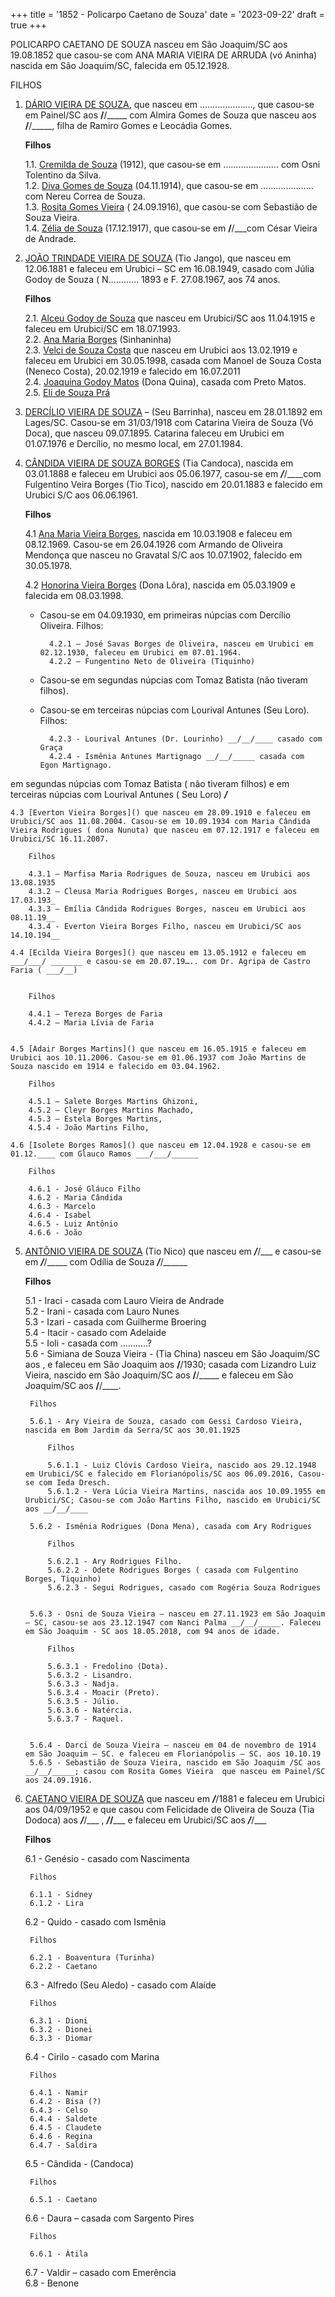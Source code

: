 +++
title = '1852 - Policarpo Caetano de Souza'
date = '2023-09-22'
draft = true
+++

POLICARPO CAETANO DE SOUZA nasceu em São Joaquim/SC aos 19.08.1852 que casou-se com ANA MARIA VIEIRA DE ARRUDA (vó Aninha) nascida em São Joaquim/SC, falecida em 05.12.1928.

FILHOS

1. [DÁRIO VIEIRA DE SOUZA](), que nasceu em …………………, que casou-se em Painel/SC aos __/__/_____ com Almira Gomes de Souza que nasceu aos __/__/_____, filha de Ramiro Gomes e Leocádia Gomes.  

	**Filhos**

    1.1. [Cremilda de Souza]() (1912), que casou-se em …………………. com Osni Tolentino da Silva.  
    1.2. [Diva Gomes de Souza]() (04.11.1914), que casou-se em ………………… com Nereu Correa de Souza.  
    1.3. [Rosita Gomes Vieira]() ( 24.09.1916), que casou-se com Sebastião de Souza Vieira.  
    1.4. [Zélia de Souza]() (17.12.1917), que casou-se em __/__/___com César Vieira de Andrade.


2. [JOÃO TRINDADE VIEIRA DE SOUZA]() (Tio Jango), que nasceu em 12.06.1881 e faleceu em Urubici – SC em 16.08.1949, casado com Júlia Godoy de Souza ( N………… 1893 e F. 27.08.1967, aos 74 anos.

	**Filhos**

    2.1. [Alceu Godoy de Souza]() que nasceu em Urubici/SC aos 11.04.1915 e faleceu em Urubici/SC em 18.07.1993.  
	2.2. [Ana Maria Borges](#) (Sinhaninha)  
	2.3. [Velci de Souza Costa]() que nasceu em Urubici aos 13.02.1919 e faleceu em Urubici em 30.05.1998, casada com Manoel de Souza Costa (Neneco Costa), 20.02.1919 e falecido em 16.07.2011  
	2.4. [Joaquina Godoy Matos]() (Dona Quina), casada com Preto Matos.  
	2.5. [Eli de Souza Prá](#)  


3. [DERCÍLIO VIEIRA DE SOUZA](../../posts/dercilio-vieira-de-souza) – (Seu Barrinha), nasceu em 28.01.1892 em Lages/SC. Casou-se em 31/03/1918 com Catarina Vieira de Souza (Vó Doca), que nasceu 09.07.1895. Catarina faleceu em Urubici em 01.07.1976 e Dercílio, no mesmo local, em 27.01.1984.

4. [CÂNDIDA VIEIRA DE SOUZA BORGES]() (Tia Candoca), nascida em 03.01.1888 e faleceu em Urubici aos 05.06.1977, casou-se em ___/___/____com Fulgentino Veira Borges (Tio Tico), nascido em 20.01.1883 e falecido em Urubici S/C aos 06.06.1961.

	**Filhos**

    4.1 [Ana Maria Vieira Borges](), nascida em 10.03.1908 e faleceu em 08.12.1969. Casou-se em 26.04.1926 com Armando de Oliveira Mendonça que nasceu no Gravatal S/C aos 10.07.1902, falecido em 30.05.1978.  

    4.2 [Honorina Vieira Borges]() (Dona Lôra), nascida em 05.03.1909 e falecida em 08.03.1998.
	- Casou-se em 04.09.1930, em primeiras núpcias com Dercílio Oliveira. Filhos:  

			4.2.1 – José Savas Borges de Oliveira, nasceu em Urubici em 02.12.1930, faleceu em Urubici em 07.01.1964.
			4.2.2 – Fungentino Neto de Oliveira (Tiquinho)
	- Casou-se em segundas núpcias com Tomaz Batista (não tiveram filhos).
	- Casou-se em terceiras núpcias com Lourival Antunes (Seu Loro). Filhos:  

			4.2.3 - Lourival Antunes (Dr. Lourinho) __/__/____ casado com Graça
			4.2.4 - Ismênia Antunes Martignago __/__/_____ casada com Egon Martignago.


em segundas núpcias com Tomaz Batista ( não tiveram filhos) e
em terceiras núpcias com Lourival Antunes ( Seu Loro) ___/___



    4.3 [Everton Vieira Borges]() que nasceu em 28.09.1910 e faleceu em Urubici/SC aos 11.08.2004. Casou-se em 10.09.1934 com Maria Cândida Vieira Rodrigues ( dona Nunuta) que nasceu em 07.12.1917 e faleceu em Urubici/SC 16.11.2007.  

		Filhos

		4.3.1 – Marfisa Maria Rodrigues de Souza, nasceu em Urubici aos 13.08.1935
		4.3.2 – Cleusa Maria Rodrigues Borges, nasceu em Urubici aos 17.03.193_
		4.3.3 – Emília Cândida Rodrigues Borges, nasceu em Urubici aos 08.11.19__
		4.3.4 - Everton Vieira Borges Filho, nasceu em Urubici/SC aos 14.10.194__

    4.4 [Ecilda Vieira Borges]() que nasceu em 13.05.1912 e faleceu em ___/___/ _______ e casou-se em 20.07.19….. com Dr. Agripa de Castro Faria ( ___/__)  


		Filhos

		4.4.1 – Tereza Borges de Faria
		4.4.2 – Maria Lívia de Faria


    4.5 [Adair Borges Martins]() que nasceu em 16.05.1915 e faleceu em Urubici aos 10.11.2006. Casou-se em 01.06.1937 com João Martins de Souza nascido em 1914 e falecido em 03.04.1962.  

		Filhos

		4.5.1 – Salete Borges Martins Ghizoni,
		4.5.2 – Cleyr Borges Martins Machado,
		4.5.3 – Estela Borges Martins,
		4.5.4 - João Martins Filho,

    4.6 [Isolete Borges Ramos]() que nasceu em 12.04.1928 e casou-se em 01.12.____ com Glauco Ramos ___/___/______  

		Filhos

		4.6.1 - José Gláuco Filho
		4.6.2 - Maria Cândida
		4.6.3 - Marcelo
		4.6.4 - Isabel
		4.6.5 - Luiz Antônio
		4.6.6 - João


5. [ANTÔNIO VIEIRA DE SOUZA]() (Tio Nico) que nasceu em ___/___/___ e casou-se em ___/___/_____ com Odília de Souza ___/___/______  


	**Filhos**

    5.1 - Iraci - casada com Lauro Vieira de Andrade  
	5.2 - Irani - casada com Lauro Nunes  
	5.3 - Izari - casada com Guilherme Broering  
	5.4 - Itacir - casado com Adelaide  
	5.5 - Ioli - casada com ………..?  
	5.6 - Simiana de Souza Vieira - (Tia China) nasceu em São Joaquim/SC aos    , e faleceu em São Joaquim aos __/__/1930; casada com Lizandro Luiz Vieira, nascido em São Joaquim/SC aos __/__/_____ e faleceu em São Joaquim/SC aos __/__/____.  


		Filhos

		5.6.1 - Ary Vieira de Souza, casado com Gessi Cardoso Vieira, nascida em Bom Jardim da Serra/SC aos 30.01.1925

			Filhos

			5.6.1.1 - Luiz Clóvis Cardoso Vieira, nascido aos 29.12.1948 em Urubici/SC e falecido em Florianópolis/SC aos 06.09.2016, Casou-se com Ieda Dresch.  
			5.6.1.2 - Vera Lúcia Vieira Martins, nascida aos 10.09.1955 em Urubici/SC; Casou-se com João Martins Filho, nascido em Urubici/SC aos __/__/____  

		5.6.2 - Ismênia Rodrigues (Dona Mena), casada com Ary Rodrigues

			Filhos

			5.6.2.1 - Ary Rodrigues Filho.
			5.6.2.2 - Odete Rodrigues Borges ( casada com Fulgentino Borges, Tiquinho)
			5.6.2.3 - Segui Rodrigues, casado com Rogéria Souza Rodrigues


		5.6.3 - Osni de Souza Vieira – nasceu em 27.11.1923 em São Joaquim – SC, casou-se aos 23.12.1947 com Nanci Palma __/__/_____. Faleceu em São Joaquim - SC aos 18.05.2018, com 94 anos de idade.

			Filhos

			5.6.3.1 - Fredolino (Dota).
			5.6.3.2 - Lisandro.
			5.6.3.3 - Nadja.
			5.6.3.4 - Moacir (Preto).
			5.6.3.5 - Júlio.
			5.6.3.6 - Natércia.
			5.6.3.7 - Raquel.


		5.6.4 - Darci de Souza Vieira – nasceu em 04 de novembro de 1914 em São Joaquim – SC. e faleceu em Florianópolis – SC. aos 10.10.19
		5.6.5 - Sebastião de Souza Vieira, nascido em São Joaquim /SC aos __/__/_____; casou com Rosita Gomes Vieira  que nasceu em Painel/SC aos 24.09.1916.


6. [CAETANO VIEIRA DE SOUZA](../../posts/caetano-vieira-de-souza) que nasceu em ___/___/1881 e faleceu em Urubici aos 04/09/1952 e que casou com Felicidade de Oliveira de Souza (Tia Dodoca) aos ___/___/___ , _____/___/_____ e faleceu em Urubici/SC  aos ___/___/___


	**Filhos**

    6.1 - Genésio - casado com Nascimenta  

		Filhos

		6.1.1 - Sidney
		6.1.2 - Lira

	6.2 - Quido - casado com Ismênia  

		Filhos

		6.2.1 - Boaventura (Turinha)
		6.2.2 - Caetano

	6.3 - Alfredo (Seu Aledo) - casado com Alaíde  

		Filhos

		6.3.1 - Dioni
		6.3.2 - Dionei
		6.3.3 - Diomar


	6.4 - Cirilo - casado com Marina  

		Filhos

		6.4.1 - Namir
		6.4.2 - Bisa (?)
		6.4.3 - Celso
		6.4.4 - Saldete
		6.4.5 - Claudete
		6.4.6 - Regina
		6.4.7 - Saldira

	6.5 - Cândida - (Candoca)  

		Filhos

		6.5.1 - Caetano

	6.6 - Daura – casada com Sargento Pires  

		Filhos

		6.6.1 - Átila

	6.7 - Valdir – casado com Emerência  
	6.8 - Benone  

